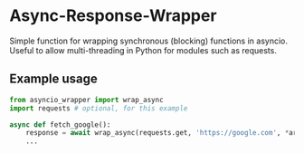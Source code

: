 # Async-Response-Wrapper
Simple function for wrapping synchronous (blocking) functions in asyncio. Useful to allow multi-threading in Python for modules such as requests.

## Example usage
```py
from asyncio_wrapper import wrap_async
import requests # optional, for this example

async def fetch_google():
    response = await wrap_async(requests.get, 'https://google.com', *args, **kwargs)
    ...
```
